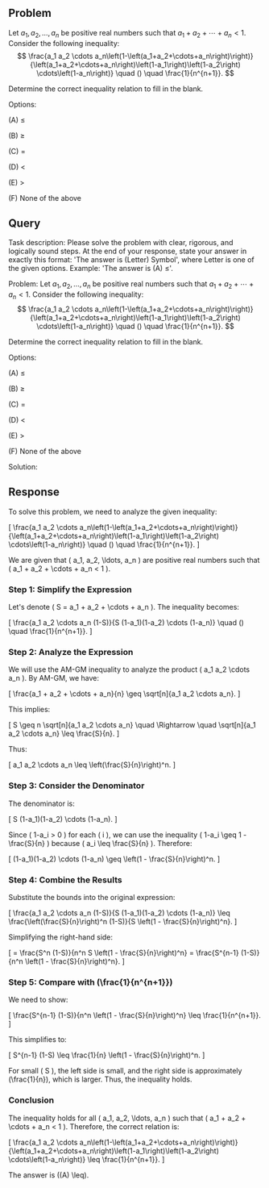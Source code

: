 ## Problem

Let $a_1, a_2, \ldots, a_n$ be positive real numbers such that $a_1 + a_2 + \cdots + a_n < 1$. Consider the following inequality:
$$
\frac{a_1 a_2 \cdots a_n\left(1-\left(a_1+a_2+\cdots+a_n\right)\right)}{\left(a_1+a_2+\cdots+a_n\right)\left(1-a_1\right)\left(1-a_2\right) \cdots\left(1-a_n\right)} \quad () \quad \frac{1}{n^{n+1}}.
$$

Determine the correct inequality relation to fill in the blank.

Options:

(A) $\leq$ 

(B) $\geq$

(C) $=$ 

(D) $<$

(E) $>$

(F) None of the above

## Query

Task description: Please solve the problem with clear, rigorous, and logically sound steps. At the end of your response, state your answer in exactly this format: 'The answer is (Letter) Symbol', where Letter is one of the given options. Example: 'The answer is (A) $\leq$'.

Problem: Let $a_1, a_2, \ldots, a_n$ be positive real numbers such that $a_1 + a_2 + \cdots + a_n < 1$. Consider the following inequality:
$$
\frac{a_1 a_2 \cdots a_n\left(1-\left(a_1+a_2+\cdots+a_n\right)\right)}{\left(a_1+a_2+\cdots+a_n\right)\left(1-a_1\right)\left(1-a_2\right) \cdots\left(1-a_n\right)} \quad () \quad \frac{1}{n^{n+1}}.
$$

Determine the correct inequality relation to fill in the blank.

Options:

(A) $\leq$ 

(B) $\geq$

(C) $=$ 

(D) $<$

(E) $>$

(F) None of the above

Solution:

## Response

To solve this problem, we need to analyze the given inequality:

\[
\frac{a_1 a_2 \cdots a_n\left(1-\left(a_1+a_2+\cdots+a_n\right)\right)}{\left(a_1+a_2+\cdots+a_n\right)\left(1-a_1\right)\left(1-a_2\right) \cdots\left(1-a_n\right)} \quad () \quad \frac{1}{n^{n+1}}.
\]

We are given that \( a_1, a_2, \ldots, a_n \) are positive real numbers such that \( a_1 + a_2 + \cdots + a_n < 1 \).

### Step 1: Simplify the Expression

Let's denote \( S = a_1 + a_2 + \cdots + a_n \). The inequality becomes:

\[
\frac{a_1 a_2 \cdots a_n (1-S)}{S (1-a_1)(1-a_2) \cdots (1-a_n)} \quad () \quad \frac{1}{n^{n+1}}.
\]

### Step 2: Analyze the Expression

We will use the AM-GM inequality to analyze the product \( a_1 a_2 \cdots a_n \). By AM-GM, we have:

\[
\frac{a_1 + a_2 + \cdots + a_n}{n} \geq \sqrt[n]{a_1 a_2 \cdots a_n}.
\]

This implies:

\[
S \geq n \sqrt[n]{a_1 a_2 \cdots a_n} \quad \Rightarrow \quad \sqrt[n]{a_1 a_2 \cdots a_n} \leq \frac{S}{n}.
\]

Thus:

\[
a_1 a_2 \cdots a_n \leq \left(\frac{S}{n}\right)^n.
\]

### Step 3: Consider the Denominator

The denominator is:

\[
S (1-a_1)(1-a_2) \cdots (1-a_n).
\]

Since \( 1-a_i > 0 \) for each \( i \), we can use the inequality \( 1-a_i \geq 1 - \frac{S}{n} \) because \( a_i \leq \frac{S}{n} \). Therefore:

\[
(1-a_1)(1-a_2) \cdots (1-a_n) \geq \left(1 - \frac{S}{n}\right)^n.
\]

### Step 4: Combine the Results

Substitute the bounds into the original expression:

\[
\frac{a_1 a_2 \cdots a_n (1-S)}{S (1-a_1)(1-a_2) \cdots (1-a_n)} \leq \frac{\left(\frac{S}{n}\right)^n (1-S)}{S \left(1 - \frac{S}{n}\right)^n}.
\]

Simplifying the right-hand side:

\[
= \frac{S^n (1-S)}{n^n S \left(1 - \frac{S}{n}\right)^n} = \frac{S^{n-1} (1-S)}{n^n \left(1 - \frac{S}{n}\right)^n}.
\]

### Step 5: Compare with \(\frac{1}{n^{n+1}}\)

We need to show:

\[
\frac{S^{n-1} (1-S)}{n^n \left(1 - \frac{S}{n}\right)^n} \leq \frac{1}{n^{n+1}}.
\]

This simplifies to:

\[
S^{n-1} (1-S) \leq \frac{1}{n} \left(1 - \frac{S}{n}\right)^n.
\]

For small \( S \), the left side is small, and the right side is approximately \(\frac{1}{n}\), which is larger. Thus, the inequality holds.

### Conclusion

The inequality holds for all \( a_1, a_2, \ldots, a_n \) such that \( a_1 + a_2 + \cdots + a_n < 1 \). Therefore, the correct relation is:

\[
\frac{a_1 a_2 \cdots a_n\left(1-\left(a_1+a_2+\cdots+a_n\right)\right)}{\left(a_1+a_2+\cdots+a_n\right)\left(1-a_1\right)\left(1-a_2\right) \cdots\left(1-a_n\right)} \leq \frac{1}{n^{n+1}}.
\]

The answer is \((A) \leq\).